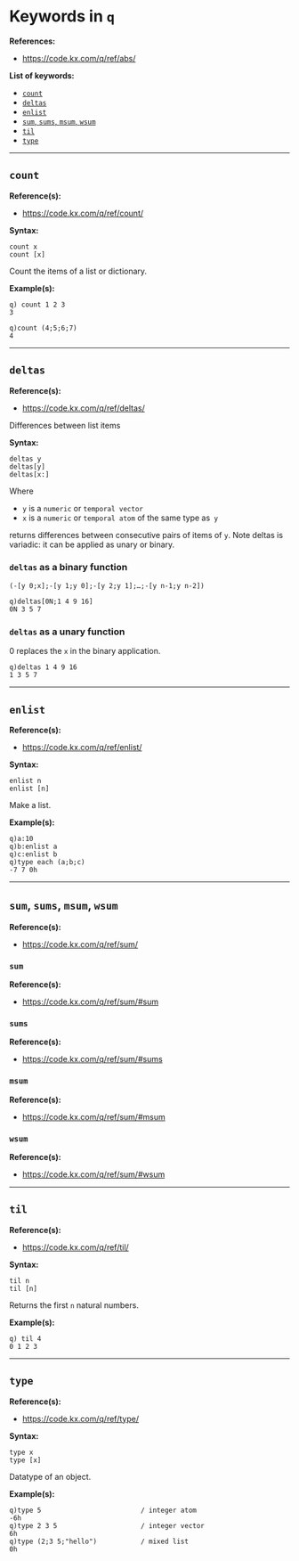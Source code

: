 # Keywords in `q`

**References:**
- https://code.kx.com/q/ref/abs/


**List of keywords:**
- [`count`](#count)
- [`deltas`](#deltas)
- [`enlist`](#enlist)
- [`sum`, `sums`, `msum`, `wsum`](#sum_all)
- [`til`](#til)
- [`type`](#type)


------------------------------------------------------------------

## `count`<a name="count"></a>


**Reference(s):**
- https://code.kx.com/q/ref/count/

**Syntax:**

~~~~
count x
count [x]
~~~~


Count the items of a list or dictionary.

**Example(s):**

~~~~
q) count 1 2 3
3
~~~~

~~~~
q)count (4;5;6;7)
4
~~~~

------------------------------------------------------------------

## `deltas`<a name="deltas"></a>


**Reference(s):**
- https://code.kx.com/q/ref/deltas/


Differences between list items

**Syntax:**

~~~~
deltas y
deltas[y]
deltas[x:]
~~~~

Where

- `y` is a `numeric` or `temporal vector`
- `x` is a `numeric` or `temporal atom` of the same type as` y`

returns differences between consecutive pairs of items of `y`. Note deltas is
variadic: it can be applied as unary or binary.


### `deltas` as a binary function

~~~~
(-[y 0;x];-[y 1;y 0];-[y 2;y 1];…;-[y n-1;y n-2])
~~~~


~~~~
q)deltas[0N;1 4 9 16]
0N 3 5 7
~~~~


### `deltas` as a unary function

0 replaces the `x` in the binary application.

~~~~
q)deltas 1 4 9 16
1 3 5 7
~~~~




------------------------------------------------------------------


## `enlist`<a name="enlist"></a>


**Reference(s):**
- https://code.kx.com/q/ref/enlist/

**Syntax:**

~~~~
enlist n
enlist [n]
~~~~


Make a list.


**Example(s):**

~~~~
q)a:10
q)b:enlist a
q)c:enlist b
q)type each (a;b;c)
-7 7 0h
~~~~


------------------------------------------------------------------

## `sum`, `sums`, `msum`, `wsum`<a name="sum_all"></a>

**Reference(s):**
- https://code.kx.com/q/ref/sum/


### `sum`

**Reference(s):**
- https://code.kx.com/q/ref/sum/#sum



### `sums`

**Reference(s):**
- https://code.kx.com/q/ref/sum/#sums



### `msum`

**Reference(s):**
- https://code.kx.com/q/ref/sum/#msum



### `wsum`

**Reference(s):**
- https://code.kx.com/q/ref/sum/#wsum



------------------------------------------------------------------

## `til`<a name="til"></a>

**Reference(s):**
- https://code.kx.com/q/ref/til/

**Syntax:**

~~~~
til n
til [n]
~~~~

Returns the first `n` natural numbers.




**Example(s):**

~~~~
q) til 4
0 1 2 3
~~~~

------------------------------------------------------------------


## `type`<a name="type"></a>


**Reference(s):**
- https://code.kx.com/q/ref/type/



**Syntax:**

~~~~
type x
type [x]
~~~~


Datatype of an object.



**Example(s):**

~~~~
q)type 5                         / integer atom
-6h   
q)type 2 3 5                     / integer vector
6h   
q)type (2;3 5;"hello")           / mixed list
0h
~~~~

